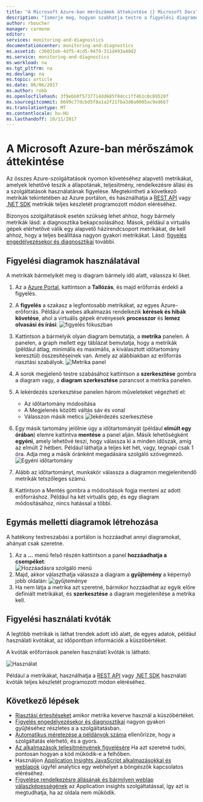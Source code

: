 ```yaml
---
title: "A Microsoft Azure-ban mérőszámok áttekintése |} Microsoft Docs"
description: "Ismerje meg, hogyan szabhatja testre a figyelési diagramokat az Azure-ban."
author: rboucher
manager: carmonm
editor: 
services: monitoring-and-diagnostics
documentationcenter: monitoring-and-diagnostics
ms.assetid: c36031eb-4df5-4cd5-9479-311d493a40d2
ms.service: monitoring-and-diagnostics
ms.workload: na
ms.tgt_pltfrm: na
ms.devlang: na
ms.topic: article
ms.date: 06/06/2017
ms.author: robb
ms.openlocfilehash: 3f9ebb0f5737714dd685f0dcc1ff4b1c0c89528f
ms.sourcegitcommit: 6699c77dcbd5f8a1a2f21fba3d0a0005ac9ed6b7
ms.translationtype: MT
ms.contentlocale: hu-HU
ms.lasthandoff: 10/11/2017
---
```

# <a name="overview-of-metrics-in-microsoft-azure"></a>A Microsoft Azure-ban mérőszámok áttekintése
Az összes Azure-szolgáltatások nyomon követéséhez alapvető metrikákat, amelyek lehetővé teszik a állapotának, teljesítmény, rendelkezésre állási és a szolgáltatások használatának figyelése. Megtekintheti a következő metrikák tekintetében az Azure portálon, és használhatja a [REST API](https://msdn.microsoft.com/library/azure/dn931930.aspx) vagy [.NET SDK](http://www.nuget.org/packages/Microsoft.Azure.Management.Monitor) metrikák teljes készletét programozott módon eléréséhez.

Bizonyos szolgáltatások esetén szükség lehet ahhoz, hogy bármely metrikák lásd: a diagnosztika bekapcsolásához. Mások, például a virtuális gépek elérhetővé válik egy alapvető házirendcsoport metrikákat, de kell ahhoz, hogy a teljes beállítása nagyon gyakori metrikákat. Lásd: [figyelés engedélyezésekor és diagnosztikai](insights-how-to-use-diagnostics.md) további.

## <a name="using-monitoring-charts"></a>Figyelési diagramok használatával
A metrikák bármelyikét meg is diagram bármely idő alatt, válassza ki őket.

1. Az a [Azure Portal](https://portal.azure.com/), kattintson a **Tallózás**, és majd erőforrás érdekli a figyelés.
2. A **figyelés** a szakasz a legfontosabb metrikákat, az egyes Azure-erőforrás. Például a webes alkalmazás rendelkezik **kérések és hibák követése**, ahol a virtuális gépek érvényesek **processzor** és **lemez olvasási és írási**: ![figyelés fókuszban](./media/insights-how-to-customize-monitoring/Insights_MonitoringChart.png)
3. Kattintson a bármelyik olyan diagram bemutatja, a **metrika** panelen. A panelen, a graph mellett egy táblázat bemutatja, hogy a metrikák (például átlag, minimális és maximális, a kiválasztott időtartomány keresztül) összesítéseinek van. Amely az alábbiakban az erőforrás riasztási szabályok.
    ![Metrika panel](./media/insights-how-to-customize-monitoring/Insights_MetricBlade.png)
4. A sorok megjelenő testre szabásához kattintson a **szerkesztése** gombra a diagram vagy, a **diagram szerkesztése** parancsot a metrika panelen.
5. A lekérdezés szerkesztése panelen három műveleteket végezheti el:
   
   * Az időtartomány módosítása
   * A Megjelenés közötti váltás sáv és vonal
   * Válasszon másik metics ![lekérdezés szerkesztése](./media/insights-how-to-customize-monitoring/Insights_EditQuery.png)
6. Egy másik tartomány jelölnie úgy a időtartományát (például **elmúlt egy órában**) elemre kattintva **mentése** a panel alján. Másik lehetőségként **egyéni**, amely lehetővé teszi, hogy válassza ki a minden idõszak, amíg az elmúlt 2 hétben. Például láthatja a teljes két hét, vagy, tegnapi csak 1 óra. Adja meg a másik óránként megadására szolgáló szövegmező.
    ![Egyéni időtartomány](./media/insights-how-to-customize-monitoring/Insights_CustomTime.png)
7. Alább az időtartományt, munkakör válassza a diagramon megjelenítendő metrikák tetszőleges számú.
8. Kattintson a Mentés gombra a módosítások fogja menteni az adott erőforráshoz. Például ha két virtuális gép, és egy diagram módosításához, nincs hatással a többi.

## <a name="creating-side-by-side-charts"></a>Egymás melletti diagramok létrehozása
A hatékony testreszabási a portálon is hozzáadhat annyi diagramokat, ahányat csak szeretne.

1. Az a **...**  menü felső részén kattintson a panel **hozzáadhatja a csempéket**:  
    ![Hozzáadásra szolgáló menü](./media/insights-how-to-customize-monitoring/Insights_AddMenu.png)
2. Majd, akkor választhatja válassza a diagram a **gyűjtemény** a képernyő jobb oldalán: ![gyűjteménye](./media/insights-how-to-customize-monitoring/Insights_Gallery.png)
3. Ha nem látja a metrika azt szeretné, bármikor hozzáadhat az egyik előre definiált metrikákat, és **szerkesztése** a diagram megjelenítése a metrika kell.

## <a name="monitoring-usage-quotas"></a>Figyelési használati kvóták
A legtöbb metrikák is láthat trendek adott idő alatt, de egyes adatok, például használati kvótákat, az időpontban információk a küszöbértéket.

A kvóták erőforrások panelen használati kvóták is látható:

![Használat](./media/insights-how-to-customize-monitoring/Insights_UsageChart.png)

Például a metrikákat, használhatja a [REST API](https://msdn.microsoft.com/library/azure/dn931963.aspx) vagy [.NET SDK](http://www.nuget.org/packages/Microsoft.Azure.Management.Monitor) használati kvóták teljes készletét programozott módon eléréséhez.

## <a name="next-steps"></a>Következő lépések
* [Riasztási értesítéseket](insights-receive-alert-notifications.md) amikor metrika keverve használ a küszöbértéket.
* [Figyelés engedélyezésekor és diagnosztikai](insights-how-to-use-diagnostics.md) nagyon gyakori gyűjtéséhez részletes a a szolgáltatásban.
* [Automatikus méretezése a példányok száma](insights-how-to-scale.md) ellenőrizze, hogy a szolgáltatás elérhető, és a gyors.
* [Az alkalmazások teljesítményének figyelésére](../application-insights/app-insights-azure-web-apps.md) Ha azt szeretné tudni, pontosan hogyan a kód működik-e a felhőben.
* Használjon [Application Insights JavaScript alkalmazásokkal és weblapok](../application-insights/app-insights-web-track-usage.md) ügyfél analytics egy webhelyet a böngészők kapcsolatos eléréséhez.
* [Figyelése rendelkezésre állásának és bármilyen weblap válaszképességének](../application-insights/app-insights-monitor-web-app-availability.md) az Application insights szolgáltatással, így azt is megtudhatja, ha az oldala nem működik.

